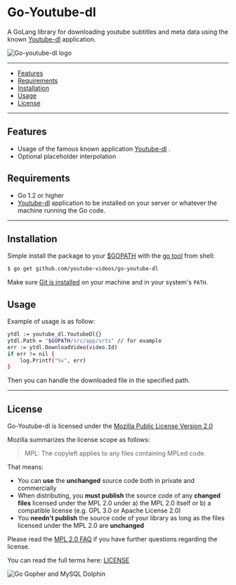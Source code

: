 # Go-Youtube-dl
A GoLang library for downloading youtube subtitles and meta data using the known [Youtube-dl](https://rg3.github.io/youtube-dl/) application.

![Go-youtube-dl logo](https://raw.github.com/wiki/go-sql-driver/mysql/gomysql_m.png "Golang Gopher")

---------------------------------------
* [Features](#features)
* [Requirements](#requirements)
* [Installation](#installation)
* [Usage](#usage)
* [License](#license)

---------------------------------------

## Features
* Usage of the famous known application [Youtube-dl](https://rg3.github.io/youtube-dl/) .
* Optional placeholder interpolation

## Requirements
* Go 1.2 or higher
* [Youtube-dl](https://rg3.github.io/youtube-dl/) application to be installed on your server or whatever the machine running the Go code.

---------------------------------------

## Installation
Simple install the package to your [$GOPATH](https://github.com/golang/go/wiki/GOPATH "GOPATH") with the [go tool](https://golang.org/cmd/go/ "go command") from shell:
```bash
$ go get github.com/youtube-videos/go-youtube-dl
```
Make sure [Git is installed](https://git-scm.com/downloads) on your machine and in your system's `PATH`.

## Usage
Example of usage is as follow:
```bash
ytdl := youtube_dl.YoutubeDl{}
ytdl.Path = "$GOPATH/src/app/srts" // for example
err := ytdl.DownloadVideo(video.Id)
if err != nil {
    log.Printf("%v", err)
}
```
Then you can handle the downloaded file in the specified path.

---------------------------------------

## License
Go-Youtube-dl is licensed under the [Mozilla Public License Version 2.0](https://raw.github.com/go-sql-driver/mysql/master/LICENSE)

Mozilla summarizes the license scope as follows:
> MPL: The copyleft applies to any files containing MPLed code.


That means:
* You can **use** the **unchanged** source code both in private and commercially
* When distributing, you **must publish** the source code of any **changed files** licensed under the MPL 2.0 under a) the MPL 2.0 itself or b) a compatible license (e.g. GPL 3.0 or Apache License 2.0)
* You **needn't publish** the source code of your library as long as the files licensed under the MPL 2.0 are **unchanged**

Please read the [MPL 2.0 FAQ](https://www.mozilla.org/en-US/MPL/2.0/FAQ/) if you have further questions regarding the license.

You can read the full terms here: [LICENSE](https://raw.github.com/go-sql-driver/mysql/master/LICENSE)

![Go Gopher and MySQL Dolphin](https://raw.github.com/wiki/go-sql-driver/mysql/go-mysql-driver_m.jpg "Golang Gopher transporting the MySQL Dolphin in a wheelbarrow")

